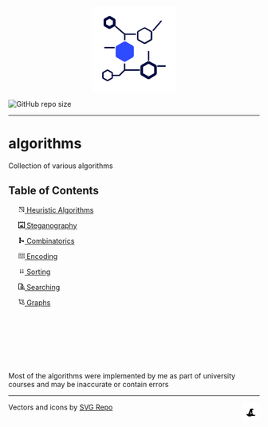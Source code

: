 
<div id="header" align="center">
  <img src="docs/images/logo.svg" width="170"/>
</div>


![GitHub repo size](https://img.shields.io/github/repo-size/jkearnsl/algorithms)

---

# algorithms

Collection of various algorithms

## Table of Contents

&nbsp;&nbsp;&nbsp;&nbsp; [<img src="docs/images/ico/heuristic.svg" width="13"/> Heuristic Algorithms](items/heuristic/README.md)

&nbsp;&nbsp;&nbsp;&nbsp; [<img src="docs/images/ico/steganography.svg" width="13"/> Steganography](items/steganography/README.md)

&nbsp;&nbsp;&nbsp;&nbsp; [<img src="docs/images/ico/combinatoric.svg" width="13"/> Combinatorics](items/combinatoric/README.md)

&nbsp;&nbsp;&nbsp;&nbsp; [<img src="docs/images/ico/encoding.svg" width="13"/> Encoding](items/encoding/README.md)

&nbsp;&nbsp;&nbsp;&nbsp; [<img src="docs/images/ico/sorting.svg" width="13"/> Sorting](items/sorting/README.md)

&nbsp;&nbsp;&nbsp;&nbsp; [<img src="docs/images/ico/searching.svg" width="13"/> Searching](items/searching/README.md)

&nbsp;&nbsp;&nbsp;&nbsp; [<img src="docs/images/ico/graphs.svg" width="13"/> Graphs](items/graphs/README.md)


&nbsp;    
&nbsp;    
&nbsp;    
&nbsp;    
&nbsp;    
&nbsp;

Most of the algorithms were implemented by me as part of university courses and may be inaccurate or contain errors

---

Vectors and icons by <a href="https://www.svgrepo.com" target="_blank">SVG Repo</a><img src="docs/images/ico/angry-hat.svg" width="7%" align="right"/> 